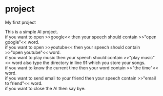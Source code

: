 # project
My first project

This is a simple AI project.<br />
if you want to open >>google<< then your speech should contain >>"open google"<< word.<br />
if you want to open >>youtube<< then your speech should contain >>"open youtube"<< word.<br />
if you want to play music then your speech should contain >>"play music"<< word also type the directory in line 91 which you store your songs.<br />
if you want to know the current time then your word contain >>"the time"<< word.<br />
if you want to send email to your friend then your speech contain >>"email to friend"<< word.<br />
if you want to close the AI then say bye.<br />
